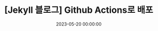 ---
layout: single
title: "[Jekyll 블로그] Github Actions로 배포"
excerpt: ""
date: "2023-05-20 00:00:00"
toc: true
toc_sticky: true
use_math: true
categories: [Experiences, Jekyll 블로그]
tags: [Experiences, Jekyll 블로그]
---